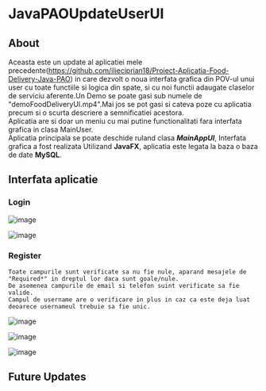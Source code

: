# JavaPAOUpdateUserUI

## About
Aceasta este un update al aplicatiei mele precedente(https://github.com/ilieciprian18/Proiect-Aplicatia-Food-Delivery-Java-PAO) in care dezvolt o noua interfata grafica din POV-ul unui user cu toate functiile si logica din spate, si cu noi functii adaugate claselor de serviciu aferente.Un Demo se poate gasi sub numele de "demoFoodDeliveryUI.mp4".Mai jos se pot gasi si cateva poze cu aplicatia precum si o scurta descriere a semnificatiei acestora.  
Aplicatia are si doar un meniu cu mai putine functionalitati fara interfata grafica in clasa MainUser.  
Aplicatia principala se poate deschide ruland clasa ***MainAppUI***, Interfata grafica a fost realizata Utilizand **JavaFX**, aplicatia este legata la baza o baza de date **MySQL**.

## Interfata aplicatie

### Login

![image](https://user-images.githubusercontent.com/61537857/209244380-432317c5-b509-4344-8b7c-c36c4d966114.png)

![image](https://user-images.githubusercontent.com/61537857/209244409-8f93bc6f-c9da-4d8c-9561-185203b89559.png)

### Register

```
Toate campurile sunt verificate sa nu fie nule, aparand mesajele de "Required*" in dreptul lor daca sunt goale/nule.
De asemenea campurile de email si telefon suint verificate sa fie valide.
Campul de username are o verificare in plus in caz ca este deja luat deoarece usernameul trebuie sa fie unic.

```

![image](https://user-images.githubusercontent.com/61537857/209244564-c4cfbb68-ab86-4fbc-ae08-2c6949c78892.png)


![image](https://user-images.githubusercontent.com/61537857/209244540-67289ba6-b93a-4f85-ad08-a03ed194af58.png)

![image](https://user-images.githubusercontent.com/61537857/209244810-c2856b3e-573d-4194-a1c6-ea7e07d35747.png)



## Future Updates


